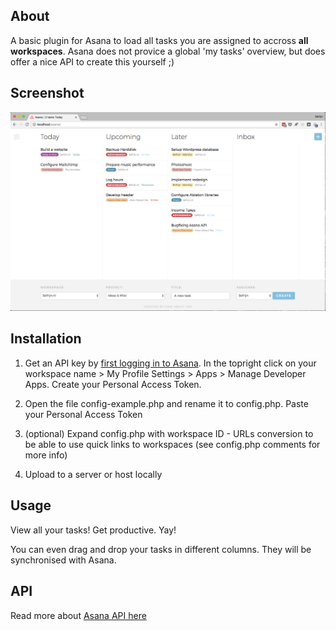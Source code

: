 ## About

A basic plugin for Asana to load all tasks you are assigned to accross **all workspaces**. Asana does not provice a global 'my tasks' overview, but does offer a nice API to create this yourself ;)

## Screenshot
![A screenshot of the interface](screenshot.png?raw=true)

## Installation

1. Get an API key by [first logging in to Asana](https://app.asana.com). In the topright click on your workspace name > My Profile Settings > Apps > Manage Developer Apps. Create your Personal Access Token.

2. Open the file config-example.php and rename it to config.php. Paste your Personal Access Token

3. (optional) Expand config.php with workspace ID - URLs conversion to be able to use quick links to workspaces (see config.php comments for more info)

4. Upload to a server or host locally

## Usage

View all your tasks! Get productive. Yay!

You can even drag and drop your tasks in different columns. They will be synchronised with Asana.

## API

Read more about [Asana API here](https://asana.com/developers/)